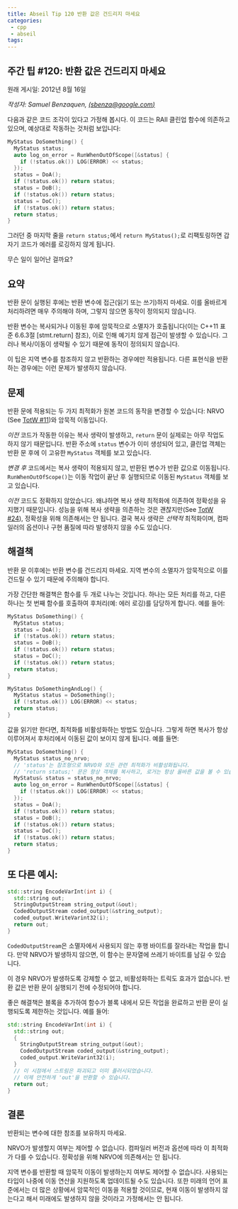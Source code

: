```yaml
---
title: Abseil Tip 120 반환 값은 건드리지 마세요
categories:
 - cpp
 - abseil
tags:
---
```



## 주간 팁 #120: 반환 값은 건드리지 마세요

원래 게시일: 2012년 8월 16일

*작성자: Samuel Benzaquen, [(sbenza@google.com)](mailto:sbenza@gmail.com)*

다음과 같은 코드 조각이 있다고 가정해 봅시다. 이 코드는 RAII 클린업 함수에 의존하고 있으며, 예상대로 작동하는 것처럼 보입니다:

```cpp
MyStatus DoSomething() {
  MyStatus status;
  auto log_on_error = RunWhenOutOfScope([&status] {
    if (!status.ok()) LOG(ERROR) << status;
  });
  status = DoA();
  if (!status.ok()) return status;
  status = DoB();
  if (!status.ok()) return status;
  status = DoC();
  if (!status.ok()) return status;
  return status;
}
```

그러던 중 마지막 줄을 `return status;`에서 `return MyStatus();`로 리팩토링하면 갑자기 코드가 에러를 로깅하지 않게 됩니다.

무슨 일이 일어난 걸까요?

## 요약

반환 문이 실행된 후에는 반환 변수에 접근(읽기 또는 쓰기)하지 마세요. 이를 올바르게 처리하려면 매우 주의해야 하며, 그렇지 않으면 동작이 정의되지 않습니다.

반환 변수는 복사되거나 이동된 후에 암묵적으로 소멸자가 호출됩니다(이는 C++11 표준 6.6.3절 [stmt.return] 참조), 이로 인해 예기치 않게 접근이 발생할 수 있습니다. 그러나 복사/이동이 생략될 수 있기 때문에 동작이 정의되지 않습니다.

이 팁은 지역 변수를 참조하지 않고 반환하는 경우에만 적용됩니다. 다른 표현식을 반환하는 경우에는 이런 문제가 발생하지 않습니다.

## 문제

반환 문에 적용되는 두 가지 최적화가 원본 코드의 동작을 변경할 수 있습니다: NRVO (See [TotW #11](/tips/11))와 암묵적 이동입니다.

*이전* 코드가 작동한 이유는 복사 생략이 발생하고, `return` 문이 실제로는 아무 작업도 하지 않기 때문입니다. 반환 주소에 `status` 변수가 이미 생성되어 있고, 클린업 객체는 반환 문 후에 이 고유한 `MyStatus` 객체를 보고 있습니다.

*변경 후* 코드에서는 복사 생략이 적용되지 않고, 반환된 변수가 반환 값으로 이동됩니다. `RunWhenOutOfScope()`는 이동 작업이 끝난 후 실행되므로 이동된 `MyStatus` 객체를 보고 있습니다.

*이전* 코드도 정확하지 않았습니다. 왜냐하면 복사 생략 최적화에 의존하여 정확성을 유지했기 때문입니다. 성능을 위해 복사 생략을 의존하는 것은 괜찮지만(See [TotW #24](/tips/24)), 정확성을 위해 의존해서는 안 됩니다. 결국 복사 생략은 _선택적_ 최적화이며, 컴파일러의 옵션이나 구현 품질에 따라 발생하지 않을 수도 있습니다.

## 해결책

반환 문 이후에는 반환 변수를 건드리지 마세요. 지역 변수의 소멸자가 암묵적으로 이를 건드릴 수 있기 때문에 주의해야 합니다.

가장 간단한 해결책은 함수를 두 개로 나누는 것입니다. 하나는 모든 처리를 하고, 다른 하나는 첫 번째 함수를 호출하여 후처리(예: 에러 로깅)를 담당하게 합니다. 예를 들어:

```cpp
MyStatus DoSomething() {
  MyStatus status;
  status = DoA();
  if (!status.ok()) return status;
  status = DoB();
  if (!status.ok()) return status;
  status = DoC();
  if (!status.ok()) return status;
  return status;
}

MyStatus DoSomethingAndLog() {
  MyStatus status = DoSomething();
  if (!status.ok()) LOG(ERROR) << status;
  return status;
}
```

값을 읽기만 한다면, 최적화를 비활성화하는 방법도 있습니다. 그렇게 하면 복사가 항상 이루어져서 후처리에서 이동된 값이 보이지 않게 됩니다. 예를 들면:

```cpp
MyStatus DoSomething() {
  MyStatus status_no_nrvo;
  // 'status'는 참조형으로 NRVO와 모든 관련 최적화가 비활성화됩니다.
  // 'return status;' 문은 항상 객체를 복사하고, 로거는 항상 올바른 값을 볼 수 있습니다.
  MyStatus& status = status_no_nrvo;
  auto log_on_error = RunWhenOutOfScope([&status] {
    if (!status.ok()) LOG(ERROR) << status;
  });
  status = DoA();
  if (!status.ok()) return status;
  status = DoB();
  if (!status.ok()) return status;
  status = DoC();
  if (!status.ok()) return status;
  return status;
}
```

## 또 다른 예시:

```cpp
std::string EncodeVarInt(int i) {
  std::string out;
  StringOutputStream string_output(&out);
  CodedOutputStream coded_output(&string_output);
  coded_output.WriteVarint32(i);
  return out;
}
```

`CodedOutputStream`은 소멸자에서 사용되지 않는 후행 바이트를 잘라내는 작업을 합니다. 만약 NRVO가 발생하지 않으면, 이 함수는 문자열에 쓰레기 바이트를 남길 수 있습니다.

이 경우 NRVO가 발생하도록 강제할 수 없고, 비활성화하는 트릭도 효과가 없습니다. 반환 값은 반환 문이 실행되기 전에 수정되어야 합니다.

좋은 해결책은 블록을 추가하여 함수가 블록 내에서 모든 작업을 완료하고 반환 문이 실행되도록 제한하는 것입니다. 예를 들어:

```cpp
std::string EncodeVarInt(int i) {
  std::string out;
  {
    StringOutputStream string_output(&out);
    CodedOutputStream coded_output(&string_output);
    coded_output.WriteVarint32(i);
  }
  // 이 시점에서 스트림은 파괴되고 이미 플러시되었습니다.
  // 이제 안전하게 'out'을 반환할 수 있습니다.
  return out;
}
```

## 결론

반환되는 변수에 대한 참조를 보유하지 마세요.

NRVO가 발생할지 여부는 제어할 수 없습니다. 컴파일러 버전과 옵션에 따라 이 최적화가 다를 수 있습니다. 정확성을 위해 NRVO에 의존해서는 안 됩니다.

지역 변수를 반환할 때 암묵적 이동이 발생하는지 여부도 제어할 수 없습니다. 사용되는 타입이 나중에 이동 연산을 지원하도록 업데이트될 수도 있습니다. 또한 미래의 언어 표준에서는 더 많은 상황에서 암묵적인 이동을 적용할 것이므로, 현재 이동이 발생하지 않는다고 해서 미래에도 발생하지 않을 것이라고 가정해서는 안 됩니다.